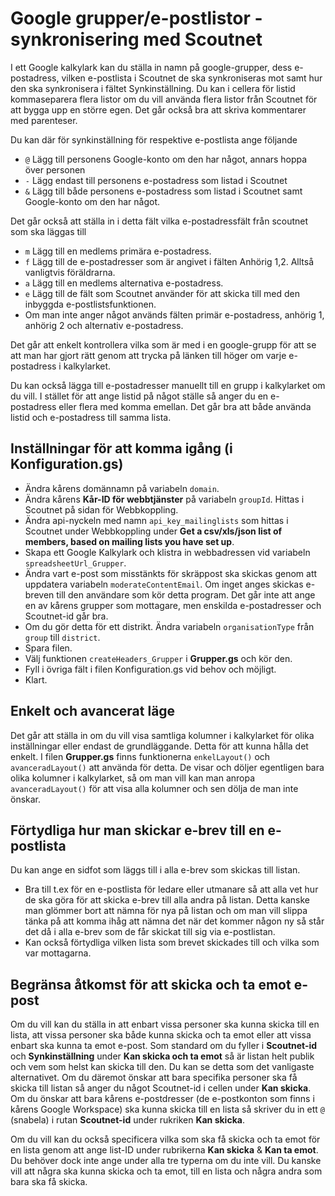 # Google grupper/e-postlistor - synkronisering med Scoutnet
I ett Google kalkylark kan du ställa in namn på google-grupper, dess e-postadress,
vilken e-postlista i Scoutnet de ska synkroniseras mot samt hur den ska synkronisera
i fältet Synkinställning.
Du kan i cellera för listid kommaseparera flera listor om du vill använda flera listor
från Scoutnet för att bygga upp en större egen. Det går också bra att skriva kommentarer
med parenteser.

Du kan där för synkinställning för respektive e-postlista ange följande
- `@` Lägg till personens Google-konto om den har något, annars hoppa över personen
- `-` Lägg endast till personens e-postadress som listad i Scoutnet
- `&` Lägg till både personens e-postadress som listad i Scoutnet samt Google-konto
  om den har något.

Det går också att ställa in i detta fält vilka e-postadressfält från scoutnet
som ska läggas till
- `m` Lägg till en medlems primära e-postadress.
- `f` Lägg till de e-postadresser som är angivet i fälten Anhörig 1,2.
  Alltså vanligtvis föräldrarna.
- `a` Lägg till en medlems alternativa e-postadress.
- `e` Lägg till de fält som Scoutnet använder för att skicka till med
  den inbyggda e-postlistsfunktionen.
- Om man inte anger något används fälten primär e-postadress, anhörig 1,
  anhörig 2 och alternativ e-postadress.

Det går att enkelt kontrollera vilka som är med i en google-grupp för att se att
man har gjort rätt genom att trycka på länken till höger om varje e-postadress i kalkylarket.

Du kan också lägga till e-postadresser manuellt till en grupp i kalkylarket om du vill.
I stället för att ange listid på något ställe så anger du en e-postadress eller flera med
komma emellan. Det går bra att både använda listid och e-postadress till samma lista.

## Inställningar för att komma igång (i Konfiguration.gs)
- Ändra kårens domännamn på variabeln `domain`.
- Ändra kårens **Kår-ID för webbtjänster** på variabeln `groupId`. Hittas i Scoutnet på sidan för
  Webbkoppling.
- Ändra api-nyckeln med namn `api_key_mailinglists` som hittas i Scoutnet under
  Webbkoppling under **Get a csv/xls/json list of members, based on mailing lists you have set up**.
- Skapa ett Google Kalkylark och klistra in webbadressen vid variabeln `spreadsheetUrl_Grupper`.
- Ändra vart e-post som misstänkts för skräppost ska skickas genom att uppdatera variabeln
  `moderateContentEmail`. Om inget anges skickas e-breven till den användare som kör detta program.
  Det går inte att ange en av kårens grupper som mottagare, men enskilda e-postadresser och
  Scoutnet-id går bra.
- Om du gör detta för ett distrikt. Ändra variabeln `organisationType` från `group` till `district`.
- Spara filen.
- Välj funktionen `createHeaders_Grupper` i **Grupper.gs** och kör den.
- Fyll i övriga fält i filen Konfiguration.gs vid behov och möjligt.
- Klart.

## Enkelt och avancerat läge
Det går att ställa in om du vill visa samtliga kolumner i kalkylarket för olika
inställningar eller endast de grundläggande. Detta för att kunna hålla det enkelt.
I filen **Grupper.gs** finns funktionerna `enkelLayout()` och `avanceradLayout()` att använda för detta.
De visar och döljer egentligen bara olika kolumner i kalkylarket, så om man vill
kan man anropa `avanceradLayout()` för att visa alla kolumner och sen dölja de man inte önskar.

## Förtydliga hur man skickar e-brev till en e-postlista
Du kan ange en sidfot som läggs till i alla e-brev som skickas till listan.
- Bra till t.ex för en e-postlista för ledare eller utmanare så att alla vet hur de ska göra för att skicka e-brev till alla andra på listan. Detta kanske man glömmer bort att nämna för nya på listan och om man vill
slippa tänka på att komma ihåg att nämna det när det kommer någon ny så står det då i
alla e-brev som de får skickat till sig via e-postlistan.
- Kan också förtydliga vilken lista som brevet skickades till och vilka som var mottagarna.

## Begränsa åtkomst för att skicka och ta emot e-post
Om du vill kan du ställa in att enbart vissa personer ska kunna skicka till en lista,
att vissa personer ska både kunna skicka och ta emot eller att vissa enbart ska kunna
ta emot e-post.
Som standard om du fyller i **Scoutnet-id** och **Synkinställning** under **Kan skicka och ta emot** så är listan helt publik och vem som helst kan skicka till den. Du kan se detta
som det vanligaste alternativet.
Om du däremot önskar att bara specifika personer ska få skicka till listan så anger du
något Scoutnet-id i cellen under **Kan skicka**. Om du önskar att bara kårens e-postdresser
(de e-postkonton som finns i kårens Google Workspace) ska kunna skicka till en lista så skriver
du in ett `@` (snabela) i rutan **Scoutnet-id** under rukriken **Kan skicka**.

Om du vill kan du också specificera vilka som ska få skicka och ta emot för en lista genom
att ange list-ID under rubrikerna **Kan skicka** & **Kan ta emot**. Du behöver dock inte ange
under alla tre typerna om du inte vill. Du kanske vill att några ska kunna skicka och ta emot,
till en lista och några andra som bara ska få skicka.
